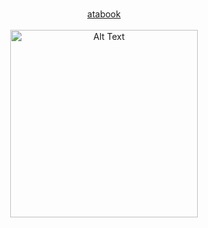 <p align="center">
  <b> </b><br>
  <a href="https://uzukei.atabook.org/"> atabook  </a> 
  <br><br>
  <img src="https://cdn.discordapp.com/attachments/1095582926390956123/1385267220476592270/Untitled46_20250619220328-removebg-preview.png?ex=68557222&is=685420a2&hm=b0450b1414b713d0bfa7ce788fa767b11a4e77361567377a755aaf9a6160fd19" alt="Alt Text" width="300" height="300"
</p>
